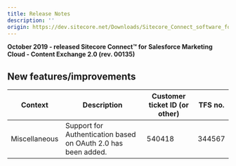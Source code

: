 ```yaml
---
title: Release Notes
description: ''
origin: https://dev.sitecore.net/Downloads/Sitecore_Connect_software_for_Salesforce_Marketing_Cloud/1x/Sitecore_Connect_software_for_Salesforce_Marketing_Cloud_20/Release_Notes__CE
---
```


**October 2019 - released Sitecore Connect™ for Salesforce Marketing Cloud - Content Exchange 2.0 (rev. 00135)**

## New features/improvements

 | Context | Description | Customer ticket ID (or other) | TFS no. |
 | --- | --- | --- | --- |
 | ​​Miscellaneous | Support for Authentication based on OAuth 2.0 has been added. | 540418 | 344567 |